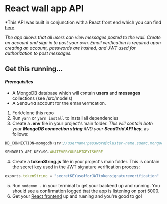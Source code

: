 # React wall app API
*This API was built in conjunction with a React front end which you can find [here](https://github.com/dboudet/react-wall-app).

 *The app allows that all users can view messages posted to the wall. Create an account and sign in to post your own. Email verification is required upon creating an account, passwords are hashed, and JWT used for authorization to post messages.*

## Get this running...

#### *Prerequisites*
* A MongoDB database which will contain **users** and **messages** collections (see /src/models)
* A SendGrid account for the email verification.

1. Fork/clone this repo
2. Run `yarn` or `yarn install` to install all dependencies
3. Create a **.env** file in your project's main folder. *This will contain both your **MongoDB connection string** AND your **SendGrid API key***, as follows:
```javascript
DB_CONNECTION=mongodb+srv://username:password@cluster-name.suemc.mongodb.net/database-name

SENDGRID_API_KEY=SG.WHATEVERYOURAPIKEYISHERE
```
4. Create a **tokenString.js** file in your project's main folder. This is contain the secret key used in the JWT signature verification process:
```javascript
exports.tokenString = "secretKEYusedforJWTtokensignatureverification"
```
5. Run `nodemon .` in your terminal to get your backend up and running. You should see a confirmation logged that the app is listening on port 5000.
6. Get your [React frontend](https://github.com/dboudet/react-wall-app) up and running and you're good to go!